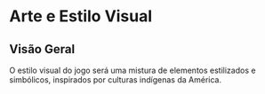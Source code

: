 # Arte e Estilo Visual

## Visão Geral

O estilo visual do jogo será uma mistura de elementos estilizados e simbólicos, inspirados por culturas indígenas da América.
